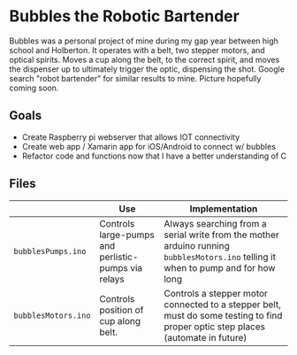 
# Bubbles the Robotic Bartender

Bubbles was a personal project of mine during my gap year between high school and Holberton. It operates with a belt, two stepper motors, and optical spirits. Moves a cup along the belt, to the correct spirit, and moves the dispenser up to ultimately trigger the optic, dispensing the shot. Google search "robot bartender" for similar results to mine. Picture hopefully coming soon. 


## Goals

- Create Raspberry pi webserver that allows IOT connectivity
- Create web app / Xamarin app for iOS/Android to connect w/ bubbles
- Refactor code and functions now that I have a better understanding of C


## Files
|                |Use                        |Implementation                         |
|----------------|-------------------------------|-----------------------------|
|`bubblesPumps.ino`|Controls large-pumps and perlistic-pumps via relays|Always searching from a serial write from the mother arduino running `bubblesMotors.ino` telling it when to pump and for how long|
|`bubblesMotors.ino`|Controls position of cup along belt.            |Controls a stepper motor connected to a stepper belt, must do some testing to find proper optic step places (automate in future)| 
